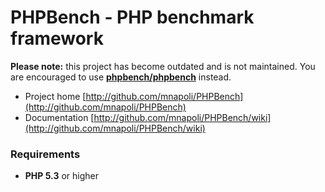 # PHPBench - PHP benchmark framework

**Please note:** this project has become outdated and is not maintained. You are encouraged to use [**phpbench/phpbench**](https://github.com/phpbench/phpbench) instead.

* Project home [http://github.com/mnapoli/PHPBench](http://github.com/mnapoli/PHPBench)
* Documentation [http://github.com/mnapoli/PHPBench/wiki](http://github.com/mnapoli/PHPBench/wiki)

### Requirements

* __PHP 5.3__ or higher
